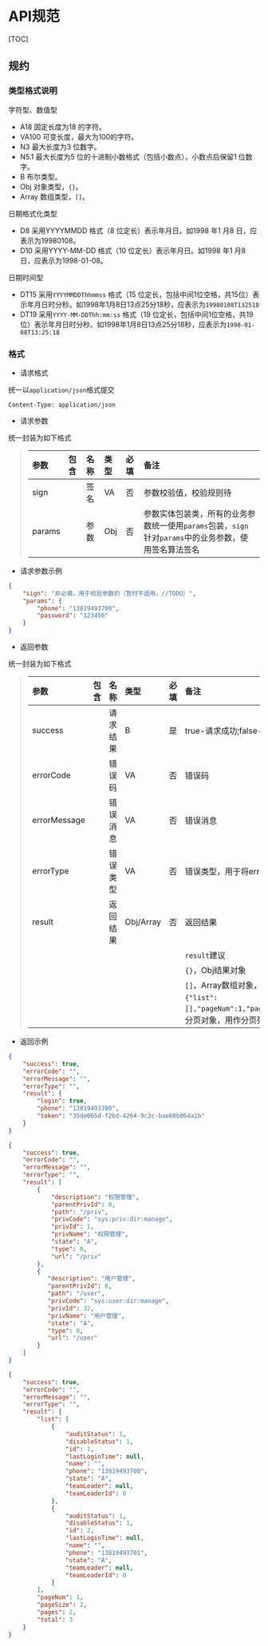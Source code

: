 # API规范

[TOC]

## 规约

### 类型格式说明

字符型、数值型
- A18 固定长度为18 的字符。 
- VA100 可变长度，最大为100的字符。
- N3 最大长度为3 位数字。 
- N5.1 最大长度为5 位的十进制小数格式（包括小数点），小数点后保留1 位数字。
- B 布尔类型。
- Obj 对象类型，`{}`。
- Array 数组类型，`[]`。

日期格式化类型 
- D8 采用YYYYMMDD 格式（8 位定长）表示年月日。如1998 年1 月8 日，应表示为19980108。
- D10 采用YYYY-MM-DD 格式（10 位定长）表示年月日。如1998 年1 月8 日，应表示为1998-01-08。 

日期时间型 
- DT15 采用`YYYYMMDDThhmmss` 格式（15 位定长，包括中间1位空格，共15位）表示年月日时分秒。如1998年1月8日13点25分18秒，应表示为`19980108T132518`
- DT19 采用`YYYY-MM-DDThh:mm:ss` 格式（19 位定长，包括中间1位空格，共19位）表示年月日时分秒。如1998年1月8日13点25分18秒，应表示为`1998-01-08T13:25:18` 


### 格式

- 请求格式

统一以`application/json`格式提交

```
Content-Type: application/json
```
- 请求参数

统一封装为如下格式

>| 参数    | 包含 | 名称 | 类型 | 必填 | 备注                                                                                    |
>|:-------|:----|:-----|:----|:----|:----------------------------------------------------------------------------------------|
>| sign   |     | 签名 | VA  | 否  | 参数校验值，校验规则待                                                                     |
>| params |     | 参数 | Obj | 否  | 参数实体包装类，所有的业务参数统一使用`params`包装，`sign`针对`params`中的业务参数，使用签名算法签名 |

- 请求参数示例

```json
{
	"sign": "非必填，用于校验参数的（暂时不适用，//TODO）",
	"params": {
		"phone": "13819493700",
		"password": "123456"
	}
}
```

- 返回参数

统一封装为如下格式

>| 参数          | 包含 | 名称    | 类型       | 必填 | 备注                                                                            |
>|:-------------|:----|:--------|:----------|:----|:--------------------------------------------------------------------------------|
>| success      |     | 请求结果 | B         | 是  | true-请求成功;false-请求失败                                                      |
>| errorCode    |     | 错误码   | VA        | 否  | 错误码                                                                           |
>| errorMessage |     | 错误消息 | VA        | 否  | 错误消息                                                                         |
>| errorType    |     | 错误类型 | VA        | 否  | 错误类型，用于将errorCode归类                                                      |
>| result       |     | 返回结果 | Obj/Array | 否  | 返回结果                                                                         |
>|              |     |         |           |     | `result`建议                                                                    |
>|              |     |         |           |     | `{}`，Obj结果对象                                                                |
>|              |     |         |           |     | `[]`，Array数组对象，用作列表                                                      |
>|              |     |         |           |     | `{"list":[],"pageNum":1,"pageSize":20,"pages":1,"total":8}`，分页对象，用作分页列表 |

- 返回示例

```json
{
    "success": true,
    "errorCode": "",
    "errorMessage": "",
    "errorType": "",
    "result": {
        "login": true,
        "phone": "13819493700",
        "token": "35de065d-f2bd-4264-9c2c-bae60b064a1b"
    }
}
```
```json
{
    "success": true,
    "errorCode": "",
    "errorMessage": "",
    "errorType": "",
    "result": [
        {
            "description": "权限管理",
            "parentPrivId": 0,
            "path": "/priv",
            "privCode": "sys:priv:dir:manage",
            "privId": 1,
            "privName": "权限管理",
            "state": "A",
            "type": 0,
            "url": "/priv"
        },
        {
           "description": "用户管理",
           "parentPrivId": 0,
           "path": "/user",
           "privCode": "sys:user:dir:manage",
           "privId": 32,
           "privName": "用户管理",
           "state": "A",
           "type": 0,
           "url": "/user"
        }
    ]
}
```
```json
{
    "success": true,
    "errorCode": "",
    "errorMessage": "",
    "errorType": "",
    "result": {
        "list": [
            {
                "auditStatus": 1,
                "disableStatus": 1,
                "id": 1,
                "lastLoginTime": null,
                "name": "",
                "phone": "13819493700",
                "state": "A",
                "teamLeader": null,
                "teamLeaderId": 0
            },
            {
                "auditStatus": 1,
                "disableStatus": 1,
                "id": 2,
                "lastLoginTime": null,
                "name": "",
                "phone": "13819493701",
                "state": "A",
                "teamLeader": null,
                "teamLeaderId": 0
            }
        ],
        "pageNum": 1,
        "pageSize": 2,
        "pages": 2,
        "total": 3
    }
}
```
